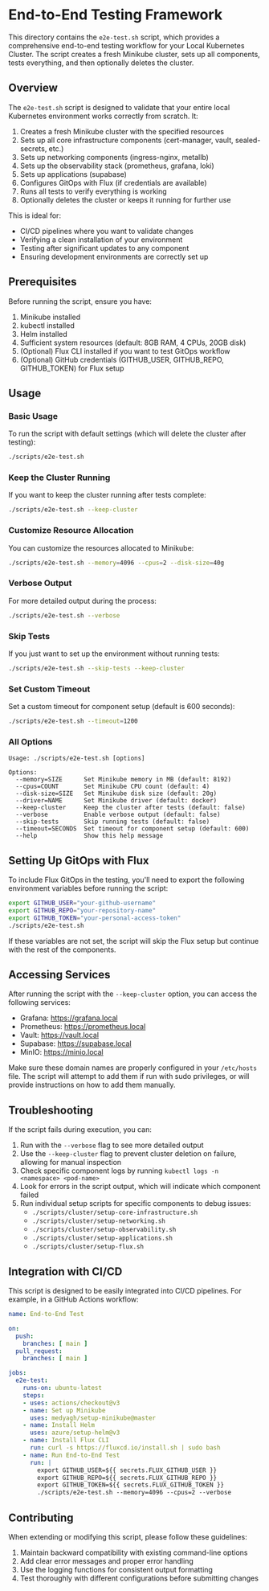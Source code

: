 # End-to-End Testing Framework

This directory contains the `e2e-test.sh` script, which provides a comprehensive end-to-end testing workflow for your Local Kubernetes Cluster. The script creates a fresh Minikube cluster, sets up all components, tests everything, and then optionally deletes the cluster.

## Overview

The `e2e-test.sh` script is designed to validate that your entire local Kubernetes environment works correctly from scratch. It:

1. Creates a fresh Minikube cluster with the specified resources
2. Sets up all core infrastructure components (cert-manager, vault, sealed-secrets, etc.)
3. Sets up networking components (ingress-nginx, metallb)
4. Sets up the observability stack (prometheus, grafana, loki)
5. Sets up applications (supabase)
6. Configures GitOps with Flux (if credentials are available)
7. Runs all tests to verify everything is working
8. Optionally deletes the cluster or keeps it running for further use

This is ideal for:
- CI/CD pipelines where you want to validate changes
- Verifying a clean installation of your environment
- Testing after significant updates to any component
- Ensuring development environments are correctly set up

## Prerequisites

Before running the script, ensure you have:

1. Minikube installed
2. kubectl installed
3. Helm installed
4. Sufficient system resources (default: 8GB RAM, 4 CPUs, 20GB disk)
5. (Optional) Flux CLI installed if you want to test GitOps workflow
6. (Optional) GitHub credentials (GITHUB_USER, GITHUB_REPO, GITHUB_TOKEN) for Flux setup

## Usage

### Basic Usage

To run the script with default settings (which will delete the cluster after testing):

```bash
./scripts/e2e-test.sh
```

### Keep the Cluster Running

If you want to keep the cluster running after tests complete:

```bash
./scripts/e2e-test.sh --keep-cluster
```

### Customize Resource Allocation

You can customize the resources allocated to Minikube:

```bash
./scripts/e2e-test.sh --memory=4096 --cpus=2 --disk-size=40g
```

### Verbose Output

For more detailed output during the process:

```bash
./scripts/e2e-test.sh --verbose
```

### Skip Tests

If you just want to set up the environment without running tests:

```bash
./scripts/e2e-test.sh --skip-tests --keep-cluster
```

### Set Custom Timeout

Set a custom timeout for component setup (default is 600 seconds):

```bash
./scripts/e2e-test.sh --timeout=1200
```

### All Options

```
Usage: ./scripts/e2e-test.sh [options]

Options:
  --memory=SIZE      Set Minikube memory in MB (default: 8192)
  --cpus=COUNT       Set Minikube CPU count (default: 4)
  --disk-size=SIZE   Set Minikube disk size (default: 20g)
  --driver=NAME      Set Minikube driver (default: docker)
  --keep-cluster     Keep the cluster after tests (default: false)
  --verbose          Enable verbose output (default: false)
  --skip-tests       Skip running tests (default: false)
  --timeout=SECONDS  Set timeout for component setup (default: 600)
  --help             Show this help message
```

## Setting Up GitOps with Flux

To include Flux GitOps in the testing, you'll need to export the following environment variables before running the script:

```bash
export GITHUB_USER="your-github-username"
export GITHUB_REPO="your-repository-name"
export GITHUB_TOKEN="your-personal-access-token"
./scripts/e2e-test.sh
```

If these variables are not set, the script will skip the Flux setup but continue with the rest of the components.

## Accessing Services

After running the script with the `--keep-cluster` option, you can access the following services:

- Grafana: https://grafana.local
- Prometheus: https://prometheus.local
- Vault: https://vault.local
- Supabase: https://supabase.local
- MinIO: https://minio.local

Make sure these domain names are properly configured in your `/etc/hosts` file. The script will attempt to add them if run with sudo privileges, or will provide instructions on how to add them manually.

## Troubleshooting

If the script fails during execution, you can:

1. Run with the `--verbose` flag to see more detailed output
2. Use the `--keep-cluster` flag to prevent cluster deletion on failure, allowing for manual inspection
3. Check specific component logs by running `kubectl logs -n <namespace> <pod-name>`
4. Look for errors in the script output, which will indicate which component failed
5. Run individual setup scripts for specific components to debug issues:
   - `./scripts/cluster/setup-core-infrastructure.sh`
   - `./scripts/cluster/setup-networking.sh`
   - `./scripts/cluster/setup-observability.sh`
   - `./scripts/cluster/setup-applications.sh`
   - `./scripts/cluster/setup-flux.sh`

## Integration with CI/CD

This script is designed to be easily integrated into CI/CD pipelines. For example, in a GitHub Actions workflow:

```yaml
name: End-to-End Test

on:
  push:
    branches: [ main ]
  pull_request:
    branches: [ main ]

jobs:
  e2e-test:
    runs-on: ubuntu-latest
    steps:
    - uses: actions/checkout@v3
    - name: Set up Minikube
      uses: medyagh/setup-minikube@master
    - name: Install Helm
      uses: azure/setup-helm@v3
    - name: Install Flux CLI
      run: curl -s https://fluxcd.io/install.sh | sudo bash
    - name: Run End-to-End Test
      run: |
        export GITHUB_USER=${{ secrets.FLUX_GITHUB_USER }}
        export GITHUB_REPO=${{ secrets.FLUX_GITHUB_REPO }}
        export GITHUB_TOKEN=${{ secrets.FLUX_GITHUB_TOKEN }}
        ./scripts/e2e-test.sh --memory=4096 --cpus=2 --verbose
```

## Contributing

When extending or modifying this script, please follow these guidelines:

1. Maintain backward compatibility with existing command-line options
2. Add clear error messages and proper error handling
3. Use the logging functions for consistent output formatting
4. Test thoroughly with different configurations before submitting changes 